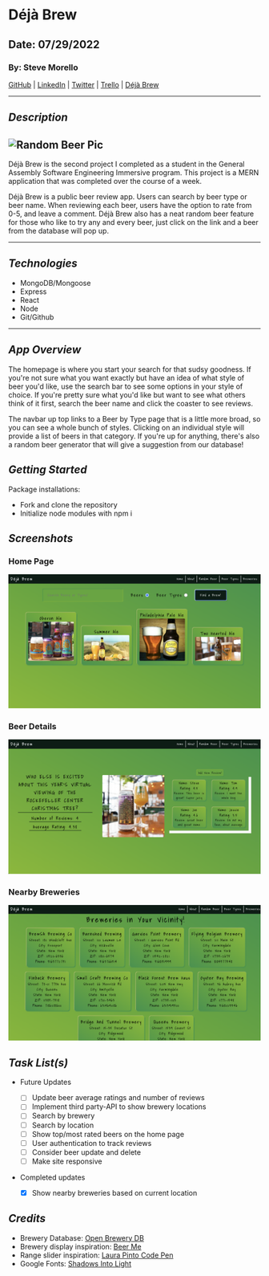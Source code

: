 # Déjà Brew

## Date: 07/29/2022

### By: Steve Morello

[GitHub](https://github.com/scubastove4) | [LinkedIn](https://www.linkedin.com/in/stephen-morello/) | [Twitter](https://twitter.com/scubastove4) | [Trello](https://trello.com/b/dRCos2ci/Déjà-brew) | [Déjà Brew](https://Déjà-brew-reviews.herokuapp.com/)

---

## **_Description_**

## ![Random Beer Pic](https://external-content.duckduckgo.com/iu/?u=https%3A%2F%2Fg.foolcdn.com%2Feditorial%2Fimages%2F492714%2Fbeer-on-a-table.jpg&f=1&nofb=1)

Déjà Brew is the second project I completed as a student in the General Assembly Software Engineering Immersive program. This project is a MERN application that was completed over the course of a week.

Déjà Brew is a public beer review app. Users can search by beer type or beer name. When reviewing each beer, users have the option to rate from 0-5, and leave a comment. Déjà Brew also has a neat random beer feature for those who like to try any and every beer, just click on the link and a beer from the database will pop up.

---

## **_Technologies_**

- MongoDB/Mongoose
- Express
- React
- Node
- Git/Github

---

## **_App Overview_**

The homepage is where you start your search for that sudsy goodness. If you're not sure what you want exactly but have an idea of what style of beer you'd like, use the search bar to see some options in your style of choice. If you're pretty sure what you'd like but want to see what others think of it first, search the beer name and click the coaster to see reviews.

The navbar up top links to a Beer by Type page that is a little more broad, so you can see a whole bunch of styles. Clicking on an individual style will provide a list of beers in that category. If you're up for anything, there's also a random beer generator that will give a suggestion from our database!

## **_Getting Started_**

Package installations:

- Fork and clone the repository
- Initialize node modules with npm i

## **_Screenshots_**

### Home Page

![Home_Page](/screenshots/home_page.png)

### Beer Details

![Beer_Details](/screenshots/beer_details.png)

### Nearby Breweries

![Nearby_Breweries](/screenshots/nearby_breweries.png)

## **_Task List(s)_**

- Future Updates

  - [ ] Update beer average ratings and number of reviews
  - [ ] Implement third party-API to show brewery locations
  - [ ] Search by brewery
  - [ ] Search by location
  - [ ] Show top/most rated beers on the home page
  - [ ] User authentication to track reviews
  - [ ] Consider beer update and delete
  - [ ] Make site responsive

- Completed updates

  - [x] Show nearby breweries based on current location

## **_Credits_**

- Brewery Database: [Open Brewery DB](https://www.openbrewerydb.org/)
- Brewery display inspiration: [Beer Me](https://hey-beer-me.herokuapp.com/)
- Range slider inspiration: [Laura Pinto Code Pen](https://codepen.io/lauraalpinto/pen/jJPZXP)
- Google Fonts: [Shadows Into Light](https://fonts.google.com/specimen/Shadows+Into+Light?query=Shadows+Into+Light)
